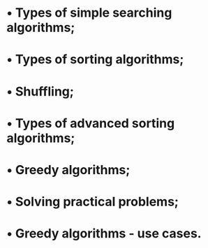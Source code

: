# • Types of simple searching algorithms;
# • Types of sorting algorithms;
# • Shuffling;
# • Types of advanced sorting algorithms;
# • Greedy algorithms;
# • Solving practical problems;
# • Greedy algorithms - use cases.
